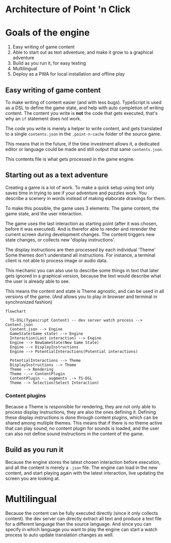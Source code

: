 # Architecture of Point 'n Click

# Goals of the engine

1. Easy writing of game content
2. Able to start out as text adventure, and make it grow to a graphical adventure
3. Build as you run it, for easy testing
4. Multilingual
5. Deploy as a PWA for local installation and offline play

## Easy writing of game content

To make writing of content easier (and with less bugs). TypeScript is used as a DSL to define the game state, and help with auto completion of writing content. The content you write is **not** the code that gets executed, that's why an `if` statement does not work.

The code you write is merely a helper to write content, and gets translated to a single `contents.json` in the `.point-n-cache` folder of the source game.

This means that in the future, if the time investment allows it, a dedicated editor or language could be made and still output that same `contents.json`.

This contents file is what gets processed in the game engine.

## Starting out as a text adventure

Creating a game is a lot of work. To make a quick setup using text only saves time in trying to see if your adventure and puzzles work. You describe a scenery in words instead of making elaborate drawings for them.

To make this possible, the game uses 3 elements: The game content, the game state, and the user interaction.

The game uses the last interaction as starting point (after it was chosen, before it was executed). And is therefor able to render and rerender the current screen during development changes. The content triggers new state changes, or collects new 'display instructions'.

The display instructions are then processed by each individual 'Theme' Some themes don't understand all instructions. For instance, a terminal client is not able to process image or audio data.

This mechanic you can also use to describe some things in text that later gets ignored in a graphical version, because the text would describe what the user is already able to see.

This means the content and state is Theme agnostic, and can be used in all versions of the game. (And allows you to play in browser and terminal in synchronized fashion)

```mermaid
flowchart

  TS-DSL(Typescript Content) -- dev server watch process --> Content.json
  Content.json --> Engine
  GameState(Game state) --> Engine
  Interaction(Last interaction) --> Engine
  Engine --> NewGameState(New Game State)
  Engine --> DisplayInstructions
  Engine --> PotentialInteractions(Potential interactions)

  PotentialInteractions --> Theme
  DisplayInstructions --> Theme
  Theme --> Rendering
  Theme -.-> ContentPlugin
  ContentPlugin -. augments .-> TS-DSL
  Theme --> Selection(Select Interaction)

```

### Content plugins

Because a Theme is responsible for rendering, they are not only able to process display instructions, they are also the ones defining it. Defining these display instructions is done through content plugins, which can be shared among multiple themes. This means that if there is no theme active that can play sound, no content plugin for sounds is loaded, and the user can also not define sound instructions in the content of the game.

## Build as you run it

Because the engine stores the latest chosen interaction before execution, and all the content is merely a `.json` file. The engine can load in the new content, and start playing again with the latest interaction, live updating the screen you are looking at.

# Multilingual

Because the content can be fully executed directly (since it only collects content). the dev server can directly extract all text and produce a text file for a different language than the source language. And since you can specify in which language you want to play the engine can start a watch process to auto update translation changes as well.
